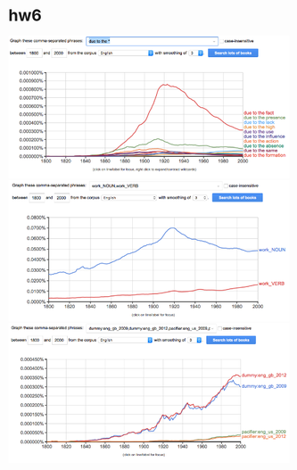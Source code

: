 # hw6
![](https://github.com/Alice1ee/hw6/blob/master/Снимок%20экрана%202018-04-09%20в%2013.38.05.png)
![](https://github.com/Alice1ee/hw6/blob/master/Снимок%20экрана%202018-04-09%20в%2014.09.37.png)
![](https://github.com/Alice1ee/hw6/blob/master/Снимок%20экрана%202018-04-09%20в%2014.23.50.png)
